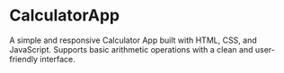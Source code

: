 # CalculatorApp
A simple and responsive Calculator App built with HTML, CSS, and JavaScript. Supports basic arithmetic operations with a clean and user-friendly interface.
